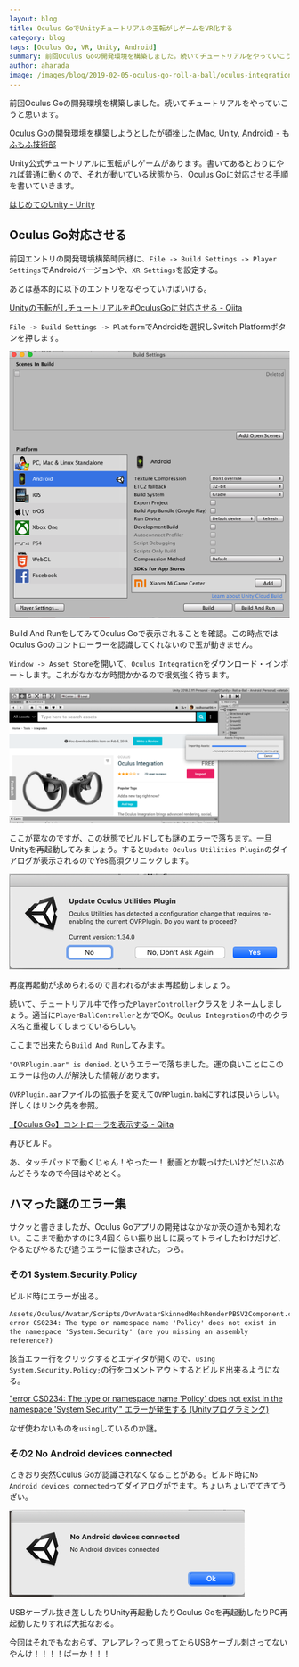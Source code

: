 ```yaml
---
layout: blog
title: Oculus GoでUnityチュートリアルの玉転がしゲームをVR化する
category: blog
tags: [Oculus Go, VR, Unity, Android]
summary: 前回Oculus Goの開発環境を構築しました。続いてチュートリアルをやっていこうと思います。
author: aharada
image: /images/blog/2019-02-05-oculus-go-roll-a-ball/oculus-integration.png
---
```


前回Oculus Goの開発環境を構築しました。続いてチュートリアルをやっていこうと思います。

[Oculus Goの開発環境を構築しようとしたが頓挫した(Mac, Unity, Android) - もふもふ技術部](/blog/oculus-go-development.html)

Unity公式チュートリアルに玉転がしゲームがあります。書いてあるとおりにやれば普通に動くので、それが動いている状態から、Oculus Goに対応させる手順を書いていきます。

[はじめてのUnity - Unity](https://unity3d.com/jp/learn/tutorials/projects/hajiuni-jp)

## Oculus Go対応させる

前回エントリの開発環境構築時同様に、`File -> Build Settings -> Player Settings`でAndroidバージョンや、`XR Settings`を設定する。

あとは基本的に以下のエントリをなぞっていけばいける。

[Unityの玉転がしチュートリアルを#OculusGoに対応させる - Qiita](https://qiita.com/m0a/items/98cdc1e03cf067769578)

`File -> Build Settings -> Platform`でAndroidを選択しSwitch Platformボタンを押します。

![Switch Platform](/images/blog/2019-02-05-oculus-go-roll-a-ball/switch-platform.png)

Build And RunをしてみてOculus Goで表示されることを確認。この時点ではOculus Goのコントローラーを認識してくれないので玉が動きません。

`Window -> Asset Store`を開いて、`Oculus Integration`をダウンロード・インポートします。これがなかなか時間かかるので根気強く待ちます。

![Oculus Integration](/images/blog/2019-02-05-oculus-go-roll-a-ball/oculus-integration.png)

ここが罠なのですが、この状態でビルドしても謎のエラーで落ちます。一旦Unityを再起動してみましょう。すると`Update Oculus Utilities Plugin`のダイアログが表示されるのでYes高須クリニックします。

![Update Oculus Utilities Plugin](/images/blog/2019-02-05-oculus-go-roll-a-ball/update-oculus-utilities-plugin.png)

再度再起動が求められるので言われるがまま再起動しましょう。

続いて、チュートリアル中で作った`PlayerController`クラスをリネームしましょう。適当に`PlayerBallController`とかでOK。`Oculus Integration`の中のクラス名と重複してしまっているらしい。

ここまで出来たら`Build And Run`してみます。

`"OVRPlugin.aar" is denied.`というエラーで落ちました。運の良いことにこのエラーは他の人が解決した情報があります。

`OVRPlugin.aar`ファイルの拡張子を変えて`OVRPlugin.bak`にすれば良いらしい。詳しくはリンク先を参照。

[【Oculus Go】コントローラを表示する - Qiita](https://qiita.com/eKushida/items/0ba3599536c3aef51f04)

再びビルド。

あ、タッチパッドで動くじゃん！やったー！
動画とか載っけたいけどだいぶめんどそうなので今回はやめとく。

## ハマった謎のエラー集

サクッと書きましたが、Oculus Goアプリの開発はなかなか茨の道かも知れない。ここまで動かすのに3,4回くらい振り出しに戻ってトライしたわけだけど、やるたびやるたび違うエラーに悩まされた。つら。

### その1 System.Security.Policy
ビルド時にエラーが出る。

```
Assets/Oculus/Avatar/Scripts/OvrAvatarSkinnedMeshRenderPBSV2Component.cs(4,23): error CS0234: The type or namespace name 'Policy' does not exist in the namespace 'System.Security' (are you missing an assembly reference?)
```

該当エラー行をクリックするとエディタが開くので、`using System.Security.Policy;`の行をコメントアウトするとビルド出来るようになる。

["error CS0234: The type or namespace name 'Policy' does not exist in the namespace 'System.Security'" エラーが発生する (Unityプログラミング)](https://www.ipentec.com/document/unity-error-cs0234-the-type-or-namespace-name-policy-does-not-exist-in-namespace-system-security)

なぜ使わないものを`using`しているのか謎。

### その2 No Android devices connected

ときおり突然Oculus Goが認識されなくなることがある。ビルド時に`No Android devices connected`ってダイアログがでます。ちょいちょいでてきてうざい。

![No Android](/images/blog/2019-02-05-oculus-go-roll-a-ball/no-android.png)


USBケーブル抜き差ししたりUnity再起動したりOculus Goを再起動したりPC再起動したりすれば大抵なおる。

今回はそれでもなおらず、アレアレ？って思ってたらUSBケーブル刺さってないやんけ！！！！ばーか！！！
